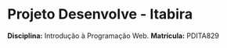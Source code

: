 # Projeto Desenvolve - Itabira
**Disciplina:** Introdução à Programação Web.
**Matrícula:** PDITA829
